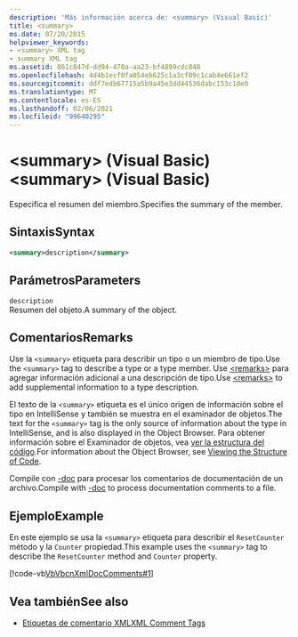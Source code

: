 ```yaml
---
description: 'Más información acerca de: <summary> (Visual Basic)'
title: <summary>
ms.date: 07/20/2015
helpviewer_keywords:
- <summary> XML tag
- summary XML tag
ms.assetid: 861c847d-dd94-478a-aa23-bf4899cdc848
ms.openlocfilehash: 4d4b1ecf0fa054eb625c1a3cf09c1cab4e661ef2
ms.sourcegitcommit: ddf7edb67715a5b9a45e3dd44536dabc153c1de0
ms.translationtype: MT
ms.contentlocale: es-ES
ms.lasthandoff: 02/06/2021
ms.locfileid: "99640295"
---
```

# <a name="summary-visual-basic"></a><span data-ttu-id="b6890-103">\<summary> (Visual Basic)</span><span class="sxs-lookup"><span data-stu-id="b6890-103">\<summary> (Visual Basic)</span></span>

<span data-ttu-id="b6890-104">Especifica el resumen del miembro.</span><span class="sxs-lookup"><span data-stu-id="b6890-104">Specifies the summary of the member.</span></span>  
  
## <a name="syntax"></a><span data-ttu-id="b6890-105">Sintaxis</span><span class="sxs-lookup"><span data-stu-id="b6890-105">Syntax</span></span>  
  
```xml  
<summary>description</summary>  
```  
  
## <a name="parameters"></a><span data-ttu-id="b6890-106">Parámetros</span><span class="sxs-lookup"><span data-stu-id="b6890-106">Parameters</span></span>  

 `description`  
 <span data-ttu-id="b6890-107">Resumen del objeto.</span><span class="sxs-lookup"><span data-stu-id="b6890-107">A summary of the object.</span></span>  
  
## <a name="remarks"></a><span data-ttu-id="b6890-108">Comentarios</span><span class="sxs-lookup"><span data-stu-id="b6890-108">Remarks</span></span>  

 <span data-ttu-id="b6890-109">Use la `<summary>` etiqueta para describir un tipo o un miembro de tipo.</span><span class="sxs-lookup"><span data-stu-id="b6890-109">Use the `<summary>` tag to describe a type or a type member.</span></span> <span data-ttu-id="b6890-110">Use [\<remarks>](remarks.md) para agregar información adicional a una descripción de tipo.</span><span class="sxs-lookup"><span data-stu-id="b6890-110">Use [\<remarks>](remarks.md) to add supplemental information to a type description.</span></span>  
  
 <span data-ttu-id="b6890-111">El texto de la `<summary>` etiqueta es el único origen de información sobre el tipo en IntelliSense y también se muestra en el examinador de objetos.</span><span class="sxs-lookup"><span data-stu-id="b6890-111">The text for the `<summary>` tag is the only source of information about the type in IntelliSense, and is also displayed in the Object Browser.</span></span> <span data-ttu-id="b6890-112">Para obtener información sobre el Examinador de objetos, vea [ver la estructura del código](/visualstudio/ide/viewing-the-structure-of-code).</span><span class="sxs-lookup"><span data-stu-id="b6890-112">For information about the Object Browser, see [Viewing the Structure of Code](/visualstudio/ide/viewing-the-structure-of-code).</span></span>  
  
 <span data-ttu-id="b6890-113">Compile con [-doc](../../reference/command-line-compiler/doc.md) para procesar los comentarios de documentación de un archivo.</span><span class="sxs-lookup"><span data-stu-id="b6890-113">Compile with [-doc](../../reference/command-line-compiler/doc.md) to process documentation comments to a file.</span></span>  
  
## <a name="example"></a><span data-ttu-id="b6890-114">Ejemplo</span><span class="sxs-lookup"><span data-stu-id="b6890-114">Example</span></span>  

 <span data-ttu-id="b6890-115">En este ejemplo se usa la `<summary>` etiqueta para describir el `ResetCounter` método y la `Counter` propiedad.</span><span class="sxs-lookup"><span data-stu-id="b6890-115">This example uses the `<summary>` tag to describe the `ResetCounter` method and `Counter` property.</span></span>  
  
 [!code-vb[VbVbcnXmlDocComments#1](~/samples/snippets/visualbasic/VS_Snippets_VBCSharp/VbVbcnXmlDocComments/VB/Class1.vb#1)]  
  
## <a name="see-also"></a><span data-ttu-id="b6890-116">Vea también</span><span class="sxs-lookup"><span data-stu-id="b6890-116">See also</span></span>

- [<span data-ttu-id="b6890-117">Etiquetas de comentario XML</span><span class="sxs-lookup"><span data-stu-id="b6890-117">XML Comment Tags</span></span>](index.md)
